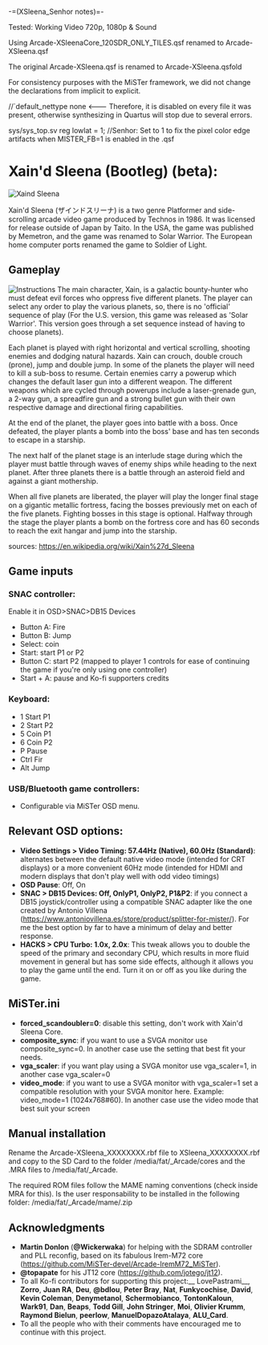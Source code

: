 -=(XSleena_Senhor notes)=-

Tested: Working Video 720p, 1080p & Sound

Using Arcade-XSleenaCore_120SDR_ONLY_TILES.qsf renamed to Arcade-XSleena.qsf

The original Arcade-XSleena.qsf is renamed to Arcade-XSleena.qsfold


For consistency purposes with the MiSTer framework, we did not change the declarations from implicit to explicit.

//`default_nettype none  <--- Therefore, it is disabled on every file it was present, otherwise synthesizing in Quartus will stop due to several errors.


sys/sys_top.sv
reg        lowlat = 1;  //Senhor: Set to 1 to fix the pixel color edge artifacts when MISTER_FB=1 is enabled in the .qsf 

# Xain'd Sleena (Bootleg) (beta):
![Xaind Sleena](/doc/Xaind-sleena-Flyer.jpg)


Xain'd Sleena (ザインドスリーナ) is a two genre Platformer and side-scrolling arcade video game produced by Technos in 1986. It was licensed for release outside of Japan by Taito. In the USA, the game was published by Memetron, and the game was renamed to Solar Warrior. The European home computer ports renamed the game to Soldier of Light.

## Gameplay
![Instructions](/doc/xain_sleena_preview.JPG)
The main character, Xain, is a galactic bounty-hunter who must defeat evil forces who oppress five different planets. The player can select any order to play the various planets, so, there is no 'official' sequence of play (For the U.S. version, this game was released as 'Solar Warrior'. This version goes through a set sequence instead of having to choose planets).

Each planet is played with right horizontal and vertical scrolling, shooting enemies and dodging natural hazards. Xain can crouch, double crouch (prone), jump and double jump. In some of the planets the player will need to kill a sub-boss to resume. Certain enemies carry a powerup which changes the default laser gun into a different weapon. The different weapons which are cycled through powerups include a laser-grenade gun, a 2-way gun, a spreadfire gun and a strong bullet gun with their own respective damage and directional firing capabilities.

At the end of the planet, the player goes into battle with a boss. Once defeated, the player plants a bomb into the boss' base and has ten seconds to escape in a starship.

The next half of the planet stage is an interlude stage during which the player must battle through waves of enemy ships while heading to the next planet. After three planets there is a battle through an asteroid field and against a giant mothership.

When all five planets are liberated, the player will play the longer final stage on a gigantic metallic fortress, facing the bosses previously met on each of the five planets. Fighting bosses in this stage is optional. Halfway through the stage the player plants a bomb on the fortress core and has 60 seconds to reach the exit hangar and jump into the starship.

sources: https://en.wikipedia.org/wiki/Xain%27d_Sleena

## Game inputs
### SNAC controller:
Enable it in OSD>SNAC>DB15 Devices
* Button A: Fire
* Button B: Jump
* Select: coin
* Start: start P1 or P2
* Button C: start P2 (mapped to player 1 controls for ease of continuing the game if you're only using one controller)
* Start + A: pause and Ko-fi supporters credits

### Keyboard:
* 1 Start P1
* 2 Start P2
* 5 Coin P1
* 6 Coin P2
* P Pause
* Ctrl Fir
* Alt Jump

### USB/Bluetooth game controllers:
* Configurable via MiSTer OSD menu.

## Relevant OSD options: 
* __Video Settings > Video Timing: 57.44Hz (Native), 60.0Hz (Standard)__: alternates between the default native video mode (intended for CRT displays) or a more convenient 60Hz mode (intended for HDMI and modern displays that don't play well with odd video timings)
* __OSD Pause__: Off, On
* __SNAC > DB15 Devices: Off, OnlyP1, OnlyP2, P1&P2__: if you connect a DB15 joystick/controller using a compatible SNAC adapter like the one created by Antonio Villena (https://www.antoniovillena.es/store/product/splitter-for-mister/). For me the best option by far to have a minimum of delay and better response.
* __HACKS > CPU Turbo: 1.0x, 2.0x__: This tweak allows you to double the speed of the primary and secondary CPU, which results in more fluid movement in general but has some side effects, although it allows you to play the game until the end. Turn it on or off as you like during the game.

## MiSTer.ini 
* __forced_scandoubler=0__: disable this setting, don't work with Xain'd Sleena Core.
* __composite_sync__: if you want to use a SVGA monitor use composite_sync=0. In another case use the setting that best fit your needs.
* __vga_scaler__: if you want play using a SVGA monitor use vga_scaler=1, in another case vga_scaler=0
* __video_mode__: if you want to use a SVGA monitor with vga_scaler=1 set a compatible resolution with your SVGA monitor here. Example: video_mode=1 (1024x768#60). In another case use the video mode that best suit your screen
## Manual installation
Rename the Arcade-XSleena_XXXXXXXX.rbf file to XSleena_XXXXXXXX.rbf and copy to the SD Card to the folder  /media/fat/_Arcade/cores and the .MRA files to /media/fat/_Arcade.

The required ROM files follow the MAME naming conventions (check inside MRA for this). Is the user responsability to be installed in the following folder:
/media/fat/_Arcade/mame/<mame rom>.zip

## Acknowledgments
* __Martin Donlon__ (__@Wickerwaka__) for helping with the SDRAM controller and PLL reconfig, based on its fabulous Irem-M72 core (https://github.com/MiSTer-devel/Arcade-IremM72_MiSTer).
* __@topapate__ for his JT12 core (https://github.com/jotego/jt12).
* To all Ko-fi contributors for supporting this project:__
LovePastrami__, __Zorro__, __Juan RA__, __Deu__, __@bdlou__, __Peter Bray__, __Nat__, __Funkycochise__, __David__, __Kevin Coleman__, __Denymetanol__, __Schermobianco__, __TontonKaloun__, __Wark91__, __Dan__, __Beaps__, __Todd Gill__, __John Stringer__, __Moi__, __Olivier Krumm__, __Raymond Bielun__, __peerlow__, __ManuelDopazoAtalaya__, __ALU_Card__.
* To all the people who with their comments have encouraged me to continue with this project.


